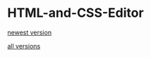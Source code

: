 # HTML-and-CSS-Editor

[newest version](https://di0ik.github.io/HTML-and-CSS-Editor/versions/v3/index.html)

[all versions](https://di0ik.github.io/HTML-and-CSS-Editor)
